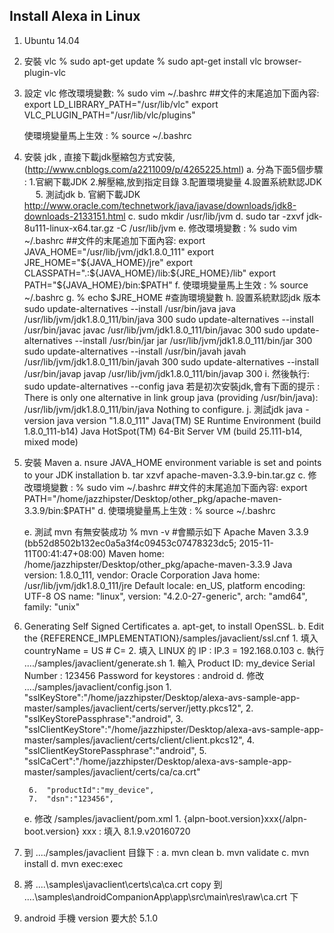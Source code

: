 ## Install Alexa in Linux
1. Ubuntu 14.04
2. 安裝 vlc
	% sudo apt-get update
	% sudo apt-get install vlc browser-plugin-vlc
3.  設定 vlc
	修改環境變數:
		% sudo vim ~/.bashrc   ##文件的末尾追加下面內容:
		export LD_LIBRARY_PATH="/usr/lib/vlc"
		export VLC_PLUGIN_PATH="/usr/lib/vlc/plugins"
		
	使環境變量馬上生效 :
		% source ~/.bashrc
4. 安裝 jdk , 直接下載jdk壓縮包方式安裝, (http://www.cnblogs.com/a2211009/p/4265225.html)
	a. 分為下面5個步驟 :
   			1.官網下載JDK
   			2.解壓縮,放到指定目錄
   			3.配置環境變量
   			4.設置系統默認JDK
　			5. 測試jdk
	b. 官網下載JDK
		http://www.oracle.com/technetwork/java/javase/downloads/jdk8-downloads-2133151.html
	c. sudo  mkdir /usr/lib/jvm
	d. sudo  tar -zxvf jdk-8u111-linux-x64.tar.gz -C /usr/lib/jvm
	e. 修改環境變數 : 
		% sudo vim ~/.bashrc  ##文件的末尾追加下面內容:
			export JAVA_HOME="/usr/lib/jvm/jdk1.8.0_111"
			export JRE_HOME="${JAVA_HOME}/jre"
			export CLASSPATH=".:${JAVA_HOME}/lib:${JRE_HOME}/lib"
			export PATH="${JAVA_HOME}/bin:$PATH"
	f. 使環境變量馬上生效 : 
		% source ~/.bashrc
	g. % echo $JRE_HOME #查詢環境變數
	h. 設置系統默認jdk 版本
		sudo update-alternatives --install /usr/bin/java java /usr/lib/jvm/jdk1.8.0_111/bin/java 300
		sudo update-alternatives --install /usr/bin/javac javac /usr/lib/jvm/jdk1.8.0_111/bin/javac 300
		sudo update-alternatives --install /usr/bin/jar jar /usr/lib/jvm/jdk1.8.0_111/bin/jar 300
		sudo update-alternatives --install /usr/bin/javah javah /usr/lib/jvm/jdk1.8.0_111/bin/javah 300
		sudo update-alternatives --install /usr/bin/javap javap /usr/lib/jvm/jdk1.8.0_111/bin/javap 300
	i. 然後執行:
		sudo update-alternatives --config java
		若是初次安裝jdk,會有下面的提示 : 
		There is only one alternative in link group java (providing /usr/bin/java): /usr/lib/jvm/jdk1.8.0_111/bin/java
		Nothing to configure.
	j. 測試jdk
		java -version 
				java version "1.8.0_111"
				Java(TM) SE Runtime Environment (build 1.8.0_111-b14)
				Java HotSpot(TM) 64-Bit Server VM (build 25.111-b14, mixed mode)
5. 安裝  Maven
	a. nsure JAVA_HOME environment variable is set and points to your JDK installation
	b. tar xzvf apache-maven-3.3.9-bin.tar.gz
	c. 修改環境變數 : 
			% sudo vim ~/.bashrc  ##文件的末尾追加下面內容:
				export PATH="/home/jazzhipster/Desktop/other_pkg/apache-maven-3.3.9/bin:$PATH"
	d. 使環境變量馬上生效 : 
			% source ~/.bashrc
	
	e. 測試 mvn  有無安裝成功
			% mvn -v  #會顯示如下
			Apache Maven 3.3.9 (bb52d8502b132ec0a5a3f4c09453c07478323dc5; 2015-11-11T00:41:47+08:00)
			Maven home: /home/jazzhipster/Desktop/other_pkg/apache-maven-3.3.9
			Java version: 1.8.0_111, vendor: Oracle Corporation
			Java home: /usr/lib/jvm/jdk1.8.0_111/jre
			Default locale: en_US, platform encoding: UTF-8
			OS name: "linux", version: "4.2.0-27-generic", arch: "amd64", family: "unix"
6. Generating Self Signed Certificates
	a. apt-get, to install OpenSSL.
	b. Edit the {REFERENCE_IMPLEMENTATION}/samples/javaclient/ssl.cnf
			1. 填入	countryName             = US                 				# C=
			2. 填入 LINUX 的 IP : 
					IP.3	= 192.168.0.103
	c. 執行 ..../samples/javaclient/generate.sh
		1. 輸入 Product ID: my_device
				Serial Number : 123456
				Password for keystores : android
	d. 修改 ..../samples/javaclient/config.json
		1. 	"sslKeyStore":"/home/jazzhipster/Desktop/alexa-avs-sample-app-master/samples/javaclient/certs/server/jetty.pkcs12",
        2.	"sslKeyStorePassphrase":"android",
        3.	"sslClientKeyStore":"/home/jazzhipster/Desktop/alexa-avs-sample-app-master/samples/javaclient/certs/client/client.pkcs12",
        4.	"sslClientKeyStorePassphrase":"android",
        5.	"sslCaCert":"/home/jazzhipster/Desktop/alexa-avs-sample-app-master/samples/javaclient/certs/ca/ca.crt"
		
		6.  "productId":"my_device",
    	7.	"dsn":"123456",
	e. 修改 /samples/javaclient/pom.xml
		1. {alpn-boot.version}xxx{/alpn-boot.version} 
				xxx : 填入 8.1.9.v20160720
7. 到 ..../samples/javaclient 目錄下 :
	a. mvn clean
	b. mvn validate
	c. mvn install
	d. mvn exec:exec
8. 將 ....\samples\javaclient\certs\ca\ca.crt
   copy 到  ....\samples\androidCompanionApp\app\src\main\res\raw\ca.crt
   下
9. android 手機 version 要大於 5.1.0





